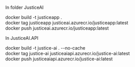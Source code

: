In folder JusticeAI

docker build -t justiceapp .  
docker tag justiceapp  justiceai.azurecr.io/justiceapp:latest      
docker push  justiceai.azurecr.io/justiceapp:latest     


In JusticeAI.API

docker build -t justice-ai . --no-cache       
docker tag justice-ai  justiceaiapi.azurecr.io/justice-ai:latest    
docker push  justiceaiapi.azurecr.io/justice-ai:latest      